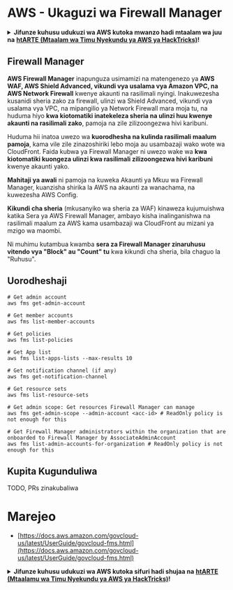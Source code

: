 # AWS - Ukaguzi wa Firewall Manager

<details>

<summary><strong>Jifunze kuhusu udukuzi wa AWS kutoka mwanzo hadi mtaalam wa juu na</strong> <a href="https://training.hacktricks.xyz/courses/arte"><strong>htARTE (Mtaalam wa Timu Nyekundu ya AWS ya HackTricks)</strong></a><strong>!</strong></summary>

Njia nyingine za kusaidia HackTricks:

* Ikiwa unataka kuona **kampuni yako ikionekana kwenye HackTricks** au **kupakua HackTricks kwa PDF** Angalia [**MIPANGO YA USAJILI**](https://github.com/sponsors/carlospolop)!
* Pata [**bidhaa rasmi za PEASS & HackTricks**](https://peass.creator-spring.com)
* Gundua [**Familia ya PEASS**](https://opensea.io/collection/the-peass-family), mkusanyiko wetu wa [**NFTs**](https://opensea.io/collection/the-peass-family) za kipekee
* **Jiunge na** 💬 [**Kikundi cha Discord**](https://discord.gg/hRep4RUj7f) au [**kikundi cha telegram**](https://t.me/peass) au **tufuate** kwenye **Twitter** 🐦 [**@hacktricks_live**](https://twitter.com/hacktricks_live)**.**
* **Shiriki mbinu zako za udukuzi kwa kuwasilisha PRs kwa** [**HackTricks**](https://github.com/carlospolop/hacktricks) na [**HackTricks Cloud**](https://github.com/carlospolop/hacktricks-cloud) repos za github.

</details>

## Firewall Manager

**AWS Firewall Manager** inapunguza usimamizi na matengenezo ya **AWS WAF, AWS Shield Advanced, vikundi vya usalama vya Amazon VPC, na AWS Network Firewall** kwenye akaunti na rasilimali nyingi. Inakuwezesha kusanidi sheria zako za firewall, ulinzi wa Shield Advanced, vikundi vya usalama vya VPC, na mipangilio ya Network Firewall mara moja tu, na huduma hiyo **kwa kiotomatiki inatekeleza sheria na ulinzi huu kwenye akaunti na rasilimali zako**, pamoja na zile zilizoongezwa hivi karibuni.

Huduma hii inatoa uwezo wa **kuorodhesha na kulinda rasilimali maalum pamoja**, kama vile zile zinazoshiriki lebo moja au usambazaji wako wote wa CloudFront. Faida kubwa ya Firewall Manager ni uwezo wake wa **kwa kiotomatiki kuongeza ulinzi kwa rasilimali zilizoongezwa hivi karibuni** kwenye akaunti yako.

**Mahitaji ya awali** ni pamoja na kuweka Akaunti ya Mkuu wa Firewall Manager, kuanzisha shirika la AWS na akaunti za wanachama, na kuwezesha AWS Config.

**Kikundi cha sheria** (mkusanyiko wa sheria za WAF) kinaweza kujumuishwa katika Sera ya AWS Firewall Manager, ambayo kisha inalinganishwa na rasilimali maalum za AWS kama usambazaji wa CloudFront au mizani ya mzigo wa maombi.

Ni muhimu kutambua kwamba **sera za Firewall Manager zinaruhusu vitendo vya "Block" au "Count" tu** kwa kikundi cha sheria, bila chaguo la "Ruhusu".

## Uorodheshaji
```
# Get admin account
aws fms get-admin-account

# Get member accounts
aws fms list-member-accounts

# Get policies
aws fms list-policies

# Get App list
aws fms list-apps-lists --max-results 10

# Get notification channel (if any)
aws fms get-notification-channel

# Get resource sets
aws fms list-resource-sets

# Get admin scope: Get resources Firewall Manager can manage
aws fms get-admin-scope --admin-account <acc-id> # ReadOnly policy is not enough for this

# Get Firewall Manager administrators within the organization that are onboarded to Firewall Manager by AssociateAdminAccount
aws fms list-admin-accounts-for-organization # ReadOnly policy is not enough for this
```
## Kupita Kugunduliwa

TODO, PRs zinakubaliwa

# Marejeo
* [https://docs.aws.amazon.com/govcloud-us/latest/UserGuide/govcloud-fms.html](https://docs.aws.amazon.com/govcloud-us/latest/UserGuide/govcloud-fms.html)

<details>

<summary><strong>Jifunze kuhusu udukuzi wa AWS kutoka sifuri hadi shujaa na</strong> <a href="https://training.hacktricks.xyz/courses/arte"><strong>htARTE (Mtaalamu wa Timu Nyekundu ya AWS ya HackTricks)</strong></a><strong>!</strong></summary>

Njia nyingine za kusaidia HackTricks:

* Ikiwa unataka kuona **kampuni yako ikitangazwa kwenye HackTricks** au **kupakua HackTricks kwa PDF** Angalia [**MIPANGO YA KUJIUNGA**](https://github.com/sponsors/carlospolop)!
* Pata [**bidhaa rasmi za PEASS & HackTricks**](https://peass.creator-spring.com)
* Gundua [**Familia ya PEASS**](https://opensea.io/collection/the-peass-family), mkusanyiko wetu wa [**NFTs**](https://opensea.io/collection/the-peass-family) ya kipekee
* **Jiunge na** 💬 [**Kikundi cha Discord**](https://discord.gg/hRep4RUj7f) au kikundi cha [**telegram**](https://t.me/peass) au **tufuate** kwenye **Twitter** 🐦 [**@hacktricks_live**](https://twitter.com/hacktricks_live)**.**
* **Shiriki mbinu zako za udukuzi kwa kuwasilisha PRs kwa** [**HackTricks**](https://github.com/carlospolop/hacktricks) na [**HackTricks Cloud**](https://github.com/carlospolop/hacktricks-cloud) repos za github.

</details>
